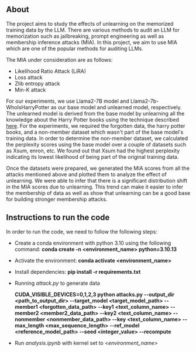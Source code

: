 ## About 

The project aims to study the effects of unlearning on the memorized training data by the LLM. There are various methods to audit an LLM for memorization such as jailbreaking, prompt engineering as well as membership inference attacks (MIA). In this project, we aim to use MIA which are one of the popular methods for auditing LLMs. 

The MIA under consideration are as follows:
- Likelihood Ratio Attack (LiRA)
- Loss attack
- Zlib entropy attack
- Min-K attack

For our experiments, we use Llama2-7B model and Llama2-7b-WhoIsHarryPotter as our base model and unlearned model, respectively. The unlearned model is derived from the base model by unlearning all the knowledge about the Harry Potter books using the technique described [here](https://arxiv.org/abs/2310.02238). For the experiments, we required the forgotten data, the harry potter books, and a non-member dataset which wasn't part of the base model's training data. In order to determine the non-member dataset, we calculated the perplexity scores using the base model over a couple of datasets such as Xsum, enron, etc. We found out that Xsum had the highest perplexity indicating its lowest likelihood of being part of the original training data.

Once the datasets were prepared, we generated the MIA scores from all the attacks mentioned above and plotted them to analyze the effect of unlearning. We were able to infer that there is a significant distribution shift in the MIA scores due to unlearning. This trend can make it easier to infer the membership of data as well as show that unlearning can be a good base for building stronger membership attacks.

## Instructions to run the code

In order to run the code, we need to follow the following steps:

- Create a conda environment with python 3.10 using the following command: **conda create -n <environment_name> python=3.10.13**
- Activate the environment: **conda activate <environment_name>**
- Install dependencies: **pip install -r requirements.txt**
- Running *attack.py* to generate data
  
  **CUDA_VISIBLE_DEVICES=0,1,2,3 python attacks.py --output_dir <path_to_output_dir> --target_model <target_model_path> --member1 <forgotten_data_path> --key1 <text_column_name> --member2 <member2_data_path> --key2 <text_column_name> --nonmember <nonmember_data_path> --key <text_column_name> --max_length <max_sequence_length> --ref_model <reference_model_path> --seed <integer_value> --recompute**

- Run *analysis.ipynb* with kernel set to *<environment_name>*
